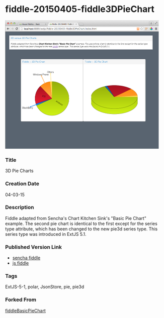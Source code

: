 fiddle-20150405-fiddle3DPieChart
======

![Screenshot](screenshot.png)


### Title

3D Pie Charts

### Creation Date

04-03-15


### Description

Fiddle adapted from Sencha's Chart Kitchen Sink's "Basic Pie Chart" example. The second pie chart is identical to the first except for the series type attribute, which has been changed to the new pie3d series type. This series type was introduced in ExtJS 5.1.


### Published Version Link

* [sencha fiddle](https://fiddle.sencha.com/#fiddle/kqu)
* [js fiddle](http://jsfiddle.net/bradyhouse/24f88L1n/)

### Tags

ExtJS-5-1, polar, JsonStore, pie, pie3d

### Forked From

[fiddleBasicPieChart](../fiddleBasicPieChart/README.markdown)

